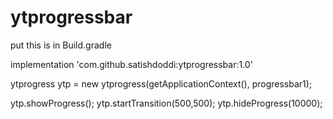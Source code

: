 # ytprogressbar

put this is in Build.gradle

implementation 'com.github.satishdoddi:ytprogressbar:1.0'

ytprogress ytp = new ytprogress(getApplicationContext(), progressbar1);

ytp.showProgress();
ytp.startTransition(500,500);
ytp.hideProgress(10000);
